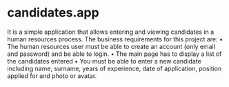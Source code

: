 # candidates.app
It is a simple application that allows entering and viewing candidates in a human resources process. The business requirements for this project are:
•	The human resources user must be able to create an account (only email and password) and be able to login.
•	The main page has to display a list of the candidates entered
•	You must be able to enter a new candidate including name, surname, years of experience, date of application, position applied for and photo or avatar.

